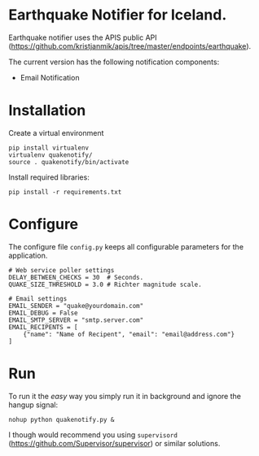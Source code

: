 # Earthquake Notifier for Iceland.
Earthquake notifier uses the APIS public API (https://github.com/kristjanmik/apis/tree/master/endpoints/earthquake).

The current version has the following notification components:
* Email Notification

# Installation
Create a virtual environment
``` 
pip install virtualenv
virtualenv quakenotify/
source . quakenotify/bin/activate
```
Install required libraries:
```
pip install -r requirements.txt
```

# Configure
The configure file ```config.py``` keeps all configurable parameters for the application.
```
# Web service poller settings
DELAY_BETWEEN_CHECKS = 30  # Seconds.
QUAKE_SIZE_THRESHOLD = 3.0 # Richter magnitude scale.

# Email settings
EMAIL_SENDER = "quake@yourdomain.com"
EMAIL_DEBUG = False
EMAIL_SMTP_SERVER = "smtp.server.com"
EMAIL_RECIPENTS = [
    {"name": "Name of Recipent", "email": "email@address.com"}
]
```

# Run
To run it the *easy* way you simply run it in background and ignore the hangup signal:
```
nohup python quakenotify.py &
```
I though would recommend you using ```supervisord``` (https://github.com/Supervisor/supervisor) or similar solutions.

